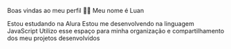 Boas vindas ao meu perfil 💙💙
Meu nome é Luan

Estou estudando na Alura
Estou me desenvolvendo na linguagem JavaScript
Utilizo esse espaço para minha organização e compartilhamento dos meu projetos desenvolvidos
